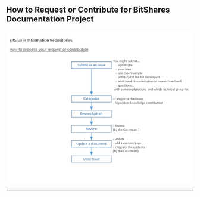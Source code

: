 ## How to Request or Contribute for BitShares Documentation Project


<p align="center">
  <img src="/source/imgs/how-to-process-contribution.png" width="800" title="Contribution Process Flow">
</p>

***
